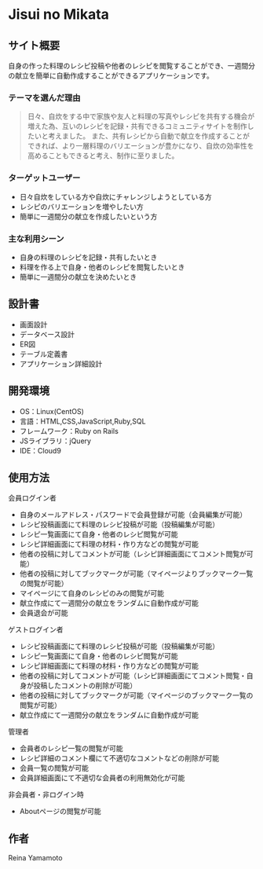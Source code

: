 # Jisui no Mikata

## サイト概要
自身の作った料理のレシピ投稿や他者のレシピを閲覧することができ、一週間分の献立を簡単に自動作成することができるアプリケーションです。


### テーマを選んだ理由
>日々、自炊をする中で家族や友人と料理の写真やレシピを共有する機会が増えた為、互いのレシピを記録・共有できるコミュニティサイトを制作したいと考えました。
>また、共有レシピから自動で献立を作成することができれば、より一層料理のバリエーションが豊かになり、自炊の効率性を高めることもできると考え、制作に至りました。



### ターゲットユーザー
- 日々自炊をしている方や自炊にチャレンジしようとしている方
- レシピのバリエーションを増やしたい方
- 簡単に一週間分の献立を作成したいという方


### 主な利用シーン
- 自身の料理のレシピを記録・共有したいとき
- 料理を作る上で自身・他者のレシピを閲覧したいとき
- 簡単に一週間分の献立を決めたいとき


## 設計書
- 画面設計
- データベース設計
- ER図
- テーブル定義書
- アプリケーション詳細設計


## 開発環境
- OS：Linux(CentOS)
- 言語：HTML,CSS,JavaScript,Ruby,SQL
- フレームワーク：Ruby on Rails
- JSライブラリ：jQuery
- IDE：Cloud9


## 使用方法
会員ログイン者
- 自身のメールアドレス・パスワードで会員登録が可能（会員編集が可能）
- レシピ投稿画面にて料理のレシピ投稿が可能（投稿編集が可能）
- レシピ一覧画面にて自身・他者のレシピ閲覧が可能
- レシピ詳細画面にて料理の材料・作り方などの閲覧が可能
- 他者の投稿に対してコメントが可能（レシピ詳細画面にてコメント閲覧が可能）
- 他者の投稿に対してブックマークが可能（マイページよりブックマーク一覧の閲覧が可能）
- マイページにて自身のレシピのみの閲覧が可能
- 献立作成にて一週間分の献立をランダムに自動作成が可能
- 会員退会が可能


ゲストログイン者
- レシピ投稿画面にて料理のレシピ投稿が可能（投稿編集が可能）
- レシピ一覧画面にて自身・他者のレシピ閲覧が可能
- レシピ詳細画面にて料理の材料・作り方などの閲覧が可能
- 他者の投稿に対してコメントが可能（レシピ詳細画面にてコメント閲覧・自身が投稿したコメントの削除が可能）
- 他者の投稿に対してブックマークが可能（マイページのブックマーク一覧の閲覧が可能）
- 献立作成にて一週間分の献立をランダムに自動作成が可能


管理者
- 会員者のレシピ一覧の閲覧が可能
- レシピ詳細のコメント欄にて不適切なコメントなどの削除が可能
- 会員一覧の閲覧が可能
- 会員詳細画面にて不適切な会員者の利用無効化が可能


非会員者・非ログイン時
- Aboutページの閲覧が可能



## 作者
Reina Yamamoto
